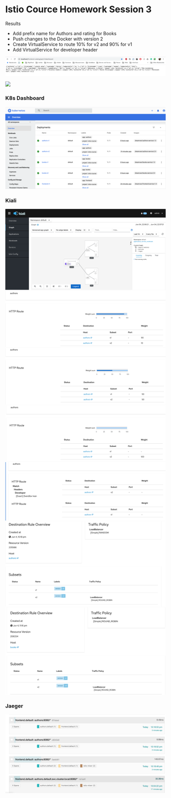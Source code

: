 # Istio Cource Homework Session 3

Results
* Add prefix name for Authors and rating for Books
* Push changes to the Docker with version 2
* Create VirtualService to route 10% for v2 and 90% for v1
* Add VirtualService for developer header

![](Response.png)

![](Docker%20Hub.png)

### K8s Dashboard
![](K8s%20Dashboard/Deployments.png)

### Kiali
![](Kiali/Graph.png)
![](Kiali/Weight10-90.png)
![](Kiali/Weight50-50.png)
![](Kiali/Weight100-0.png)
![](Kiali/Developer%20header.png)
![](Kiali/author_load_balancer.png)
![](Kiali/books_load_balancer.png)

### Jaeger
![](Jaeger/v2.png)

